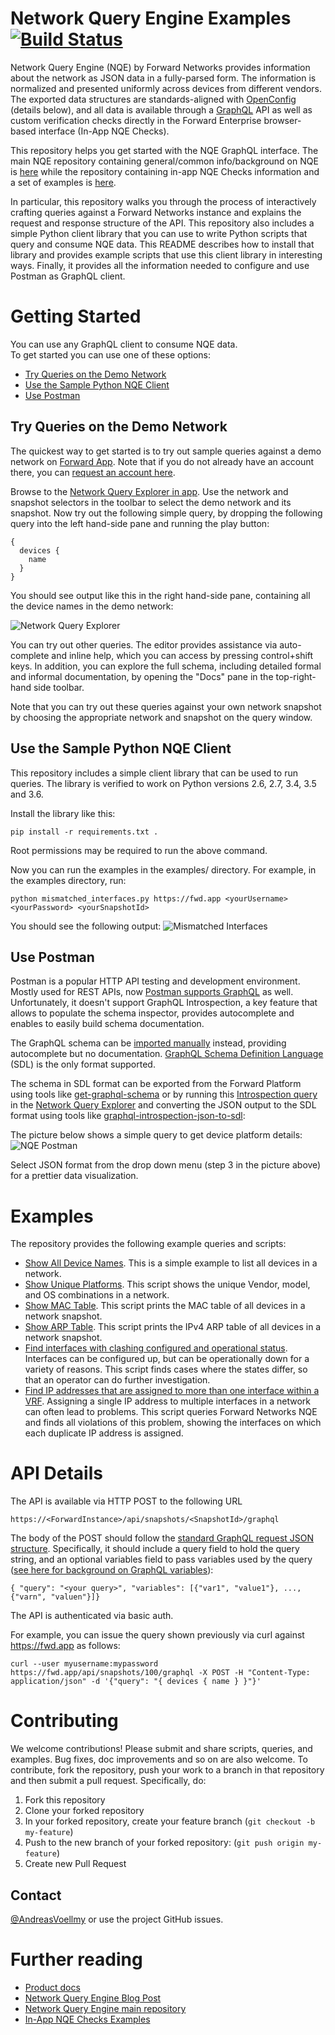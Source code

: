 # Network Query Engine Examples [![Build Status](https://travis-ci.com/forwardnetworks/network-query-engine-examples.svg?token=F2RHJ9964SXT8kpW4Ns5&branch=master)](https://travis-ci.com/forwardnetworks/network-query-engine-examples)

Network Query Engine (NQE) by Forward Networks provides information about the network as JSON data in a fully-parsed form.
The information is normalized and presented uniformly across devices from different vendors.
The exported data structures are standards-aligned with [OpenConfig](http://www.openconfig.net/) (details below), and all data is available through a [GraphQL](#graphql) API as well as custom verification checks directly in the Forward Enterprise browser-based interface (In-App NQE Checks).

This repository helps you get started with the NQE GraphQL interface.
The main NQE repository containing general/common info/background on NQE is [here](https://github.com/forwardnetworks/network-query-engine) while the repository containing in-app NQE Checks information and a set of examples is [here](https://github.com/forwardnetworks/in-app-NQE-checks-examples).

In particular, this repository walks you through the process of interactively crafting queries against a Forward Networks instance and explains the request and response structure of the API.
This repository also includes a simple Python client library that you can use to write Python scripts that query and consume NQE data.
This README describes how to install that library and provides example scripts that use this client library in interesting ways.
Finally, it provides all the information needed to configure and use Postman as GraphQL client.

# Getting Started

You can use any GraphQL client to consume NQE data.  
To get started you can use one of these options:
* [Try Queries on the Demo Network](#demo-network)
* [Use the Sample Python NQE Client](#python)
* [Use Postman](#postman)

<a id="demo-network"></a>
## Try Queries on the Demo Network

The quickest way to get started is to try out sample queries against a demo network on [Forward App](https://fwd.app/). Note that if
you do not already have an account there, you can
[request an account here](https://www.forwardnetworks.com/free-trial/).

Browse to the [Network Query Explorer in app](https://fwd.app/network-query-explorer). Use the network and snapshot selectors in the toolbar to select the demo
network and its snapshot. Now try out the following simple query, by dropping the following query into the left hand-side pane and
running the play button:
```
{
  devices {
    name
  }
}
```

You should see output like this in the right hand-side pane, containing all the device names in the demo network:

![Network Query Explorer](/images/network-query-explorer.png?width=800px)

You can try out other queries. The editor provides assistance via auto-complete and inline help, which you can access
by pressing control+shift keys. In addition, you can explore the full schema, including detailed formal and informal
documentation, by opening the "Docs" pane in the top-right-hand side toolbar.

Note that you can try out these queries against your own network snapshot by choosing the appropriate network and
snapshot on the query window.

<a id="python"></a>
## Use the Sample Python NQE Client

This repository includes a simple client library that can be used to run queries. The library is verified to work on
Python versions 2.6, 2.7, 3.4, 3.5 and 3.6.

Install the library like this:
```
pip install -r requirements.txt .
```
Root permissions may be required to run the above command.

Now you can run the examples in the examples/ directory. For example, in the examples directory, run:
```
python mismatched_interfaces.py https://fwd.app <yourUsername> <yourPassword> <yourSnapshotId>
```

You should see the following output:
![Mismatched Interfaces](/images/mismatched_interfaces.png?width=800px)

<a id="postman"></a>
## Use Postman

Postman is a popular HTTP API testing and development environment. Mostly used for REST APIs, now [Postman supports GraphQL](https://blog.getpostman.com/2019/06/18/postman-v7-2-supports-graphql/?mkt_tok=eyJpIjoiWkdJMk1EZ3hPV0V3WVdOaSIsInQiOiJabDcxSUlIUTRXU3JNWlh2Tkx0ekdCT3VBSnNHTG1TWmkrQkhDOGhLNHlsamI0U2hKdHdzZU9mSlJ3XC9xUmNDVVp6dXJwdW9XQUFiczZnSDg1T3BQMnYrazNqXC8rYUlGeGFsXC9JMTBORGhadWtmUWtcLzRWb0lZbTFHaGVlaGg2NEEifQ%3D%3D) as well.  
Unfortunately, it doesn't support GraphQL Introspection, a key feature that allows to populate the schema inspector, provides autocomplete and enables to easily build schema documentation.

The GraphQL schema can be [imported manually](https://learning.getpostman.com/docs/postman/sending_api_requests/graphql/#importing-graphql-schemas) instead, providing autocomplete but no documentation. [GraphQL Schema Definition Language](https://www.prisma.io/blog/graphql-sdl-schema-definition-language-6755bcb9ce51) (SDL) is the only format supported.

The schema in SDL format can be exported from the Forward Platform using tools like [get-graphql-schema](https://www.npmjs.com/package/get-graphql-schema) or by running this [Introspection query](graphql-introspection-query.md) in the [Network Query Explorer](https://fwd.app/network-query-explorer) and converting the JSON output to the SDL format using tools like [graphql-introspection-json-to-sdl](https://www.npmjs.com/package/graphql-introspection-json-to-sdl):

The picture below shows a simple query to get device platform details:
![NQE Postman](/images/nqe-postman.png?width=800px)

Select JSON format from the drop down menu (step 3 in the picture above) for a
prettier data visualization.

# Examples

The repository provides the following example queries and scripts:
* [Show All Device Names](examples/show_all_device_names.md). This is a simple example to list all devices in a network.
* [Show Unique Platforms](examples/show_unique_platforms.md). This script shows the unique Vendor, model, and OS combinations in a network.
* [Show MAC Table](examples/show_mac_table.md). This script prints the MAC table of all devices in a network snapshot.
* [Show ARP Table](examples/show_arp_table.md). This script prints the IPv4 ARP table of all devices in a network snapshot.
* [Find interfaces with clashing configured and operational status](examples/mismatched_interfaces.md).
   Interfaces can be configured up, but can be operationally down for a variety of reasons.
  This script finds cases where the states differ, so that an operator can do further investigation.
* [Find IP addresses that are assigned to more than one interface within a VRF](examples/ip_uniqueness.md).
   Assigning a single IP address to multiple interfaces in a network can often lead to problems.
   This script queries Forward Networks NQE and finds all violations of this problem, showing the interfaces on which each duplicate IP address is assigned.

# API Details

The API is available via HTTP POST to the following URL
```
https://<ForwardInstance>/api/snapshots/<SnapshotId>/graphql
```
The body of the POST should follow the [standard GraphQL request JSON structure](https://graphql.org/learn/serving-over-http/#post-request). Specifically, it should include a query field to hold the query string, and an optional variables field to pass variables used by the query ([see here for background on GraphQL variables](https://graphql.org/learn/queries/#variables)):
```
{ "query": "<your query>", "variables": [{"var1", "value1"}, ..., {"varn", "valuen"}]}
```

The API is authenticated via basic auth.

For example, you can issue the query shown previously via curl against https://fwd.app as follows:

```
curl --user myusername:mypassword https://fwd.app/api/snapshots/100/graphql -X POST -H "Content-Type: application/json" -d '{"query": "{ devices { name } }"}'
```


# Contributing

We welcome contributions! Please submit and share scripts, queries, and examples. Bug fixes, doc improvements and so on
are also welcome. To contribute, fork the repository, push your work to a branch in that repository and then submit a
pull request. Specifically, do:

1. Fork this repository
2. Clone your forked repository
2. In your forked repository, create your feature branch (`git checkout -b my-feature`)
3. Push to the new branch of your forked repository: (`git push origin my-feature`)
4. Create new Pull Request

## Contact

[@AndreasVoellmy](@AndreasVoellmy) or use the project GitHub issues.

# Further reading

* [Product docs](https://app.forwardnetworks.com/docs/applications/data_model_export/)
* [Network Query Engine Blog Post](https://www.forwardnetworks.com/blog/network-query-engine)
* [Network Query Engine main repository](https://github.com/forwardnetworks/network-query-engine)
* [In-App NQE Checks Examples](https://github.com/forwardnetworks/in-app-NQE-checks-examples)
